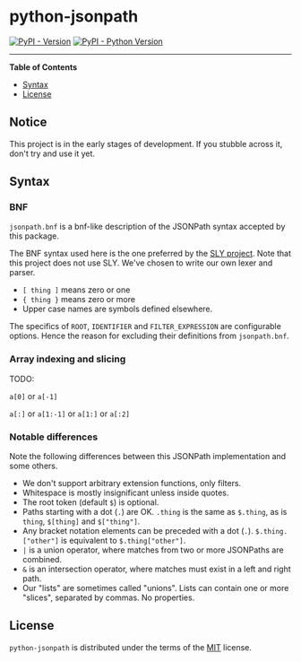 # python-jsonpath

[![PyPI - Version](https://img.shields.io/pypi/v/python-jsonpath.svg)](https://pypi.org/project/python-jsonpath)
[![PyPI - Python Version](https://img.shields.io/pypi/pyversions/python-jsonpath.svg)](https://pypi.org/project/python-jsonpath)

---

**Table of Contents**

- [Syntax](#syntax)
- [License](#license)

## Notice

This project is in the early stages of development. If you stubble across it, don't try and use it yet.

## Syntax

### BNF

`jsonpath.bnf` is a bnf-like description of the JSONPath syntax accepted by this package.

The BNF syntax used here is the one preferred by the [SLY project](https://sly.readthedocs.io/en/latest/sly.html#writing-a-parser). Note that this project does not use SLY. We've chosen to write our own lexer and parser.

- `[ thing ]` means zero or one
- `{ thing }` means zero or more
- Upper case names are symbols defined elsewhere.

The specifics of `ROOT`, `IDENTIFIER` and `FILTER_EXPRESSION` are configurable options. Hence the reason for excluding their definitions from `jsonpath.bnf`.

### Array indexing and slicing

TODO:

`a[0]` or `a[-1]`

`a[:]` or `a[1:-1]` or `a[1:]` or `a[:2]`

### Notable differences

Note the following differences between this JSONPath implementation and some others.

- We don't support arbitrary extension functions, only filters.
- Whitespace is mostly insignificant unless inside quotes.
- The root token (default `$`) is optional.
- Paths starting with a dot (`.`) are OK. `.thing` is the same as `$.thing`, as is `thing`, `$[thing]` and `$["thing"]`.
- Any bracket notation elements can be preceded with a dot (`.`). `$.thing.["other"]` is equivalent to `$.thing["other"]`.
- `|` is a union operator, where matches from two or more JSONPaths are combined.
- `&` is an intersection operator, where matches must exist in a left and right path.
- Our "lists" are sometimes called "unions". Lists can contain one or more "slices", separated by commas. No properties.

## License

`python-jsonpath` is distributed under the terms of the [MIT](https://spdx.org/licenses/MIT.html) license.
